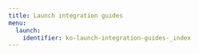 ```yaml
---
title: Launch integration guides
menu:
  launch:
    identifier: ko-launch-integration-guides-_index
---
```


